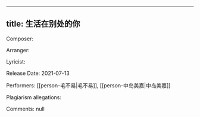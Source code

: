 
---
title: 生活在别处的你
---
Composer: 

Arranger: 

Lyricist: 

Release Date: 2021-07-13

Performers: [[person-毛不易|毛不易]], [[person-中岛美嘉|中岛美嘉]]

Plagiarism allegations:


Comments:
null
